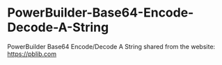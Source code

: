 # PowerBuilder-Base64-Encode-Decode-A-String
PowerBuilder Base64 Encode/Decode A String 
shared from the website: https://pblib.com
